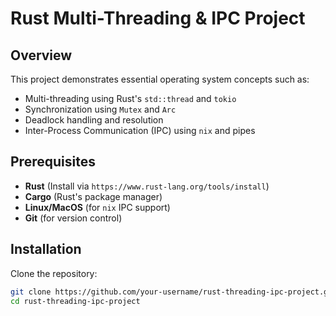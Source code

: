 # Rust Multi-Threading & IPC Project

## Overview
This project demonstrates essential operating system concepts such as:
- Multi-threading using Rust's `std::thread` and `tokio`
- Synchronization using `Mutex` and `Arc`
- Deadlock handling and resolution
- Inter-Process Communication (IPC) using `nix` and pipes

## Prerequisites
- **Rust** (Install via `https://www.rust-lang.org/tools/install`)
- **Cargo** (Rust's package manager)
- **Linux/MacOS** (for `nix` IPC support)
- **Git** (for version control)

## Installation
Clone the repository:
```sh
git clone https://github.com/your-username/rust-threading-ipc-project.git
cd rust-threading-ipc-project
